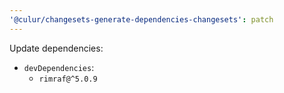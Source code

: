 ```yaml
---
'@culur/changesets-generate-dependencies-changesets': patch
---
```


Update dependencies:

- `devDependencies`:
  - `rimraf@^5.0.9`
